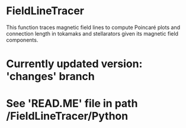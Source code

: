 # FieldLineTracer
This function traces magnetic field lines to compute Poincaré plots and connection length in tokamaks and stellarators given its magnetic field components.

# Currently updated version: 'changes' branch

# See 'READ.ME' file in path /FieldLineTracer/Python
